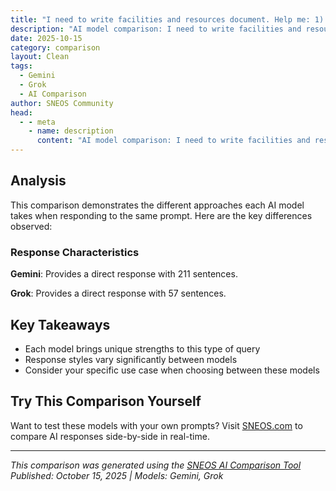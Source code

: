 ```yaml
---
title: "I need to write facilities and resources document. Help me: 1) List laboratory space and equipment available"
description: "AI model comparison: I need to write facilities and resources document. Help me: 1) List laboratory space and equipment a..."
date: 2025-10-15
category: comparison
layout: Clean
tags:
  - Gemini
  - Grok
  - AI Comparison
author: SNEOS Community
head:
  - - meta
    - name: description
      content: "AI model comparison: I need to write facilities and resources document. Help me: 1) List laboratory space and equipment available..."
---
```


<ChatComparison
  title="I need to write facilities and resources document. Help me: 1) List laboratory space and equipment available"
  prompt="I need to write facilities and resources document. Help me: 1) List laboratory space and equipment available"
  :responses='{"Gemini": "Okay, let\u0027s create a comprehensive list for your \u0022Facilities and Resources Document\u0022 focusing on laboratory space and equipment. This list is designed to be highly adaptable; you\u0027ll need to fill in specifics like quantities, models, and precise room sizes for your particular setup.\n\n---\n\n## 1. Laboratory Space and Equipment Available\n\nOur organization maintains state-of-the-art laboratory facilities, designed to support a wide range of scientific, research, and analytical activities. These facilities are meticulously maintained, routinely calibrated, and comply with all relevant safety and operational standards.\n\n### 1.1. Laboratory Space\n\nThe laboratory complex comprises dedicated areas tailored for specific functions, ensuring optimal working conditions, safety, and efficiency.\n\n*   **General Purpose Laboratories:**\n    *   **Description:** Multiple open-plan or modular lab benches equipped with standard utilities (power outlets, gas lines, vacuum, deionized water), overhead shelving, and ample workspace. Designed for general chemical preparations, sample processing, and basic experimental procedures.\n    *   **Size:** [e.g., x3 labs, each approximately 500 sq ft]\n    *   **Key Features:** Chemical resistant benchtops, multiple sinks, emergency showers/eyewash stations, general exhaust ventilation, basic laboratory lighting.\n\n*   **Specialized Laboratories:**\n    *   **Molecular Biology / Cell Culture Laboratory:**\n        *   **Description:** Dedicated cleanroom or semi-cleanroom environment for sensitive molecular biology techniques, cell line maintenance, and sterile procedures. Equipped with specialized ventilation and sterility controls.\n        *   **Size:** [e.g., 300 sq ft]\n        *   **Key Features:** Biological Safety Cabinets (BSC Class II A2), CO2 incubators, inverted microscopes, dedicated water bath, laminar flow hoods, separate gowning area (if applicable), controlled access.\n    *   **Analytical Chemistry Laboratory:**\n        *   **Description:** Designed for precise chemical analysis, separation, and quantification using advanced instrumentation.\n        *   **Size:** [e.g., 400 sq ft]\n        *   **Key Features:** Multiple fume hoods (walk-in and benchtop), specialized power requirements for instrumentation, solvent storage cabinets, advanced waste disposal systems.\n    *   **Microscopy / Imaging Suite:**\n        *   **Description:** A light-controlled environment optimized for high-resolution imaging and microscopy techniques, minimizing light contamination and vibration.\n        *   **Size:** [e.g., 200 sq ft]\n        *   **Key Features:** Vibration-dampening tables, low-light conditions, dedicated power circuits, environmental controls for temperature and humidity.\n    *   **Sample Preparation and Processing Laboratory:**\n        *   **Description:** Area dedicated to initial sample reception, preparation, extraction, and other pre-analytical procedures.\n        *   **Size:** [e.g., 250 sq ft]\n        *   **Key Features:** High-capacity sinks, ample bench space, vortexers, homogenizers, freeze-dryers, dedicated waste segregation.\n    *   **Cold Rooms / Walk-in Freezers:**\n        *   **Description:** Temperature-controlled rooms for bulk storage of reagents, samples, and temperature-sensitive materials.\n        *   **Size:** [e.g., 100 sq ft walk-in cold room (4\u00B0C), 75 sq ft walk-in freezer (-20\u00B0C)]\n        *   **Key Features:** Redundant cooling systems, alarm systems for temperature excursions, shelving for organized storage.\n\n*   **Support Areas:**\n    *   **Glassware Washing and Sterilization Room:**\n        *   **Description:** Equipped for the thorough cleaning, drying, and sterilization of laboratory glassware and instruments.\n        *   **Size:** [e.g., 150 sq ft]\n        *   **Key Features:** Industrial-grade glassware washers, drying ovens, autoclaves, deionized water systems.\n    *   **Reagent and Consumables Storage:**\n        *   **Description:** Designated areas for the organized storage of chemicals, solvents, and general lab consumables, adhering to safety regulations (e.g., flammables cabinets, acid/base cabinets).\n        *   **Size:** [e.g., 100 sq ft]\n        *   **Key Features:** Ventilated storage, safety showers/eyewash nearby, spill kits.\n    *   **Cryogenic Storage Facility:**\n        *   **Description:** Secure, temperature-controlled environment for long-term storage of biological samples in liquid nitrogen.\n        *   **Size:** [e.g., 80 sq ft]\n        *   **Key Features:** Liquid nitrogen freezers (vapor phase and liquid phase), automated filling systems, continuous monitoring, alarm systems.\n    *   **Data Analysis \u0026 Administrative Offices:**\n        *   **Description:** Non-laboratory spaces providing workstations for data processing, report writing, and administrative tasks.\n        *   **Size:** [e.g., Multiple offices and open-plan areas totaling 800 sq ft]\n        *   **Key Features:** High-speed internet, dedicated computational workstations, office furniture.\n    *   **Waste Management Area:**\n        *   **Description:** Designated and controlled area for the temporary segregation and storage of hazardous and non-hazardous laboratory waste prior to disposal.\n        *   **Size:** [e.g., 60 sq ft]\n        *   **Key Features:** Spill containment, appropriate signage, ventilation.\n\n### 1.2. Laboratory Equipment\n\nOur laboratories are equipped with a comprehensive suite of modern, well-maintained, and regularly calibrated instruments, enabling high-quality research and analysis.\n\n#### 1.2.1. General Laboratory Equipment\n\n*   **Centrifuges:**\n    *   Benchtop microcentrifuges (e.g., Eppendorf 5424 R, multiple units)\n    *   Refrigerated benchtop centrifuges (e.g., Thermo Scientific Sorvall Legend X1R, x2 units)\n    *   High-speed refrigerated centrifuges (e.g., Beckman Coulter Avanti JXN-26, x1 unit, with various rotors)\n    *   Low-speed floor centrifuges (e.g., Hermle Z366K, x1 unit)\n*   **Incubators:**\n    *   Standard laboratory incubators (e.g., Thermo Scientific Max Q 4000, x4 units)\n    *   Refrigerated incubators (e.g., VWR General Purpose, x2 units)\n    *   Shaking incubators (e.g., Infors HT Multitron Pro, x2 units)\n*   **Ovens:**\n    *   Drying ovens (e.g., Binder FD series, x3 units)\n    *   Vacuum ovens (e.g., Across International AccuTemp, x1 unit)\n    *   Muffle furnace (e.g., Thermo Scientific Thermolyne, x1 unit)\n*   **Water Baths:**\n    *   Assorted sizes and temperatures (e.g., Thermo Scientific Precision, x5 units)\n*   **Shakers \u0026 Mixers:**\n    *   Vortex mixers (e.g., Scientific Industries Vortex-Genie 2, multiple units)\n    *   Orbital shakers (e.g., Lab Companion SK-71, x3 units)\n    *   Roller mixers (e.g., Benchmark Scientific Roto-Mixer, x2 units)\n*   **pH Meters:**\n    *   Benchtop pH meters (e.g., Thermo Scientific Orion Versa Star, x3 units)\n    *   Handheld pH meters (e.g., Hanna Instruments HI9813-6, multiple units)\n*   **Balances:**\n    *   Analytical balances (e.g., Mettler Toledo MS series, 0.0001g precision, x3 units)\n    *   Precision balances (e.g., Sartorius Quintix series, 0.001g precision, x5 units)\n*   **Water Purification Systems:**\n    *   Deionized (DI) water systems (e.g., Millipore Milli-Q Advantage A10, x2 units)\n    *   Reverse Osmosis (RO) systems (e.g., EMD Millipore Elix, x1 unit)\n*   **Refrigerators \u0026 Freezers:**\n    *   Standard laboratory refrigerators (4\u00B0C, multiple units)\n    *   -20\u00B0C freezers (manual and auto defrost, multiple units)\n    *   -80\u00B0C ultra-low freezers (e.g., Thermo Scientific Forma, x4 units, with CO2 backup)\n*   **Safety Cabinets:**\n    *   Fume hoods (e.g., Labconco Protector, x8 units)\n    *   Class II Type A2 Biological Safety Cabinets (e.g., Thermo Scientific 1300 Series, x3 units)\n*   **Liquid Handling:**\n    *   Single and multichannel manual pipettes (various volumes, multiple sets)\n    *   Automated liquid handling systems (e.g., Hamilton Microlab STAR, x1 unit for high-throughput applications)\n    *   Peristaltic pumps (e.g., Cole-Parmer Masterflex, x2 units)\n*   **Hot Plates \u0026 Stirrers:**\n    *   Analog and digital hot plate stirrers (multiple units)\n*   **Sonicators:**\n    *   Ultrasonic baths (e.g., VWR Symphony, x2 units)\n    *   Probe sonicators (e.g., Qsonica Q700, x1 unit)\n*   **Autoclaves:**\n    *   Benchtop autoclaves (e.g., Tuttnauer EZ10, x1 unit)\n    *   Floor-standing research autoclaves (e.g., Priorclave QCS range, x1 unit)\n\n#### 1.2.2. Specialized Equipment\n\n*   **Molecular Biology \u0026 Biochemistry:**\n    *   **PCR Thermal Cyclers:** (e.g., Bio-Rad T100, x3 units; Applied Biosystems SimpliAmp, x2 units)\n    *   **Real-time PCR (qPCR) Systems:** (e.g., Applied Biosystems QuantStudio 3, x2 units)\n    *   **Gel Electrophoresis Systems:**\n        *   DNA/RNA horizontal gel boxes (e.g., Bio-Rad Sub-Cell GT, multiple units)\n        *   Protein vertical gel systems (e.g., Bio-Rad Mini-PROTEAN Tetra Cell, multiple units)\n        *   Power supplies (e.g., Bio-Rad PowerPac Basic, multiple units)\n    *   **Gel Documentation Systems:** (e.g., Bio-Rad ChemiDoc MP Imaging System, x1 unit, with UV transilluminator)\n    *   **Spectrophotometers:**\n        *   UV-Vis microvolume spectrophotometer (e.g., Thermo Scientific NanoDrop OneC, x1 unit)\n        *   Plate reader (absorbance, fluorescence, luminescence) (e.g., BioTek Synergy H1, x1 unit)\n    *   **Electroporation System:** (e.g., Bio-Rad Gene Pulser Xcell, x1 unit)\n    *   **Protein Purification Systems:** (e.g., GE Healthcare \u00C4KTA Pure, x1 unit for FPLC)\n    *   **Homogenizers:** (e.g., Bead Ruptor 24, x1 unit; TissueLyser II, x1 unit)\n\n*   **Analytical Chemistry:**\n    *   **High-Performance Liquid Chromatography (HPLC / UPLC) Systems:**\n        *   Agilent 1260 Infinity II HPLC (x2 units, with DAD, FLD, and RI detectors)\n        *   Waters ACQUITY UPLC H-Class (x1 unit, with PDA detector)\n    *   **Gas Chromatography (GC) Systems:**\n        *   Agilent 7890B GC (x1 unit, with FID and ECD detectors)\n    *   **Gas Chromatography-Mass Spectrometry (GC-MS) System:**\n        *   Agilent 7890B GC / 5977B MSD (x1 unit)\n    *   **Liquid Chromatography-Mass Spectrometry (LC-MS/MS) System:**\n        *   Sciex TripleTOF 5600\u002B (x1 unit)\n    *   **Fourier-Transform Infrared (FTIR) Spectrometer:** (e.g., Thermo Scientific Nicolet iS5, x1 unit)\n    *   **Atomic Absorption Spectrometer (AAS):** (e.g., Agilent AA Duo, x1 unit, with flame and graphite furnace)\n    *   **UV-Vis Spectrophotometers:** (e.g., Agilent Cary 60 UV-Vis, x2 units)\n    *   **Rotary Evaporators:** (e.g., Buchi Rotavapor R-300, x2 units)\n    *   **Automated Titrator:** (e.g., Metrohm Titrando, x1 unit)\n\n*   **Microscopy \u0026 Imaging:**\n    *   **Compound Light Microscopes:** (e.g., Olympus BX43, x3 units, with brightfield, phase contrast, and fluorescence capabilities)\n    *   **Inverted Microscopes:** (e.g., Leica DMi8, x2 units, for live-cell imaging, with environmental chamber)\n    *   **Stereo Microscopes:** (e.g., Zeiss Stemi 508, x2 units)\n    *   **Fluorescence Microscopes:** (e.g., Nikon Eclipse Ti2-E, x1 unit, with multiple filter sets and high-resolution camera)\n    *   **Confocal Laser Scanning Microscope (CLSM):** (e.g., Zeiss LSM 900 with Airyscan, x1 unit, for high-resolution 3D imaging)\n    *   **Image Analysis Workstations:**\n        *   High-performance computers with specialized software (e.g., ImageJ, Zen, Metamorph, Imaris, AutoQuant)\n    *   **Digital Cameras for Microscopy:** (e.g., Hamamatsu ORCA-Flash 4.0, QImaging Retiga R6)\n\n*   **Other Specialized Equipment (if applicable):**\n    *   **Flow Cytometer:** (e.g., BD FACSCalibur, x1 unit, for cell counting and sorting)\n    *   **Freeze Dryer / Lyophilizer:** (e.g., Labconco FreeZone 4.5 Liter, x1 unit)\n    *   **Particle Size Analyzer:** (e.g., Malvern Panalytical Mastersizer 3000, x1 unit)\n    *   **Viscometers / Rheometers:** (e.g., Brookfield DVNext, x1 unit)\n\n---\n\n### How to Tailor This Document for Your Specific Needs:\n\n1.  **Be Specific:** Replace bracketed placeholders \u0060[e.g., ...]\u0060 with your actual numbers, models, and sizes.\n2.  **Add Quantities:** For each equipment item, specify how many units you have.\n3.  **Include Manufacturer/Model:** This adds credibility and detail.\n4.  **Highlight Key Capabilities:** Briefly mention unique features or detector types for major instruments.\n5.  **Remove Irrelevant Sections:** If you don\u0027t have a specific type of lab or equipment (e.g., no GC-MS if you\u0027re a molecular biology lab), simply delete that section.\n6.  **Add Your Own Unique Resources:** Think about any specific software licenses, unique custom-built equipment, specialized animal facilities, or core facilities that might be relevant.\n7.  **Maintenance \u0026 Calibration:** Reinforce your commitment to maintaining equipment. You might add a sentence like: \u0022All critical equipment undergoes routine maintenance and calibration according to manufacturer specifications and internal SOPs, with records maintained for audit purposes.\u0022\n8.  **Safety \u0026 Compliance:** Briefly mention your adherence to safety standards (e.g., OSHA, GLP, ISO).\n9.  **Personnel Expertise:** While this list is for physical resources, a \u0022Facilities and Resources\u0022 document often benefits from a brief mention of the highly trained staff who operate and maintain these resources. (This can be a separate section if needed).\n\nThis comprehensive list should give you an excellent foundation for your Facilities and Resources Document!", "Grok": "### Facilities and Resources Document: Laboratory Space and Equipment\n\nBelow is a structured template to help you draft the \u0022Laboratory Space and Equipment\u0022 section of your facilities and resources document. I\u0027ve based this on common examples from academic, research, or industrial settings (e.g., a university biology lab or biotech facility). You can customize it with specifics from your organization. I\u0027ve organized it into subsections for clarity, including descriptions, capacities, and key features. If your context is different (e.g., chemistry, engineering), let me know for tailored adjustments.\n\n#### 1. Overview of Laboratory Space\n- **Total Available Space**: Approximately 5,000 square feet across three main laboratories, including wet labs, dry labs, and support areas. This includes biosafety level 2 (BSL-2) certified spaces for handling biological materials.\n- **Location and Accessibility**: Centralized in Building A, floors 2-3. 24/7 access for authorized personnel via keycard entry; wheelchair-accessible with dedicated HVAC systems for ventilation and fume extraction.\n- **Capacity**: Supports up to 20 simultaneous users, with modular workstations for collaborative projects. Includes storage for 500\u002B samples in temperature-controlled units.\n\n#### 2. Core Laboratory Equipment\nThis section lists major equipment categories, with brief descriptions of availability, capabilities, and maintenance notes. Quantities are indicative; update based on your inventory.\n\n- **Microscopy and Imaging**:\n  - Confocal Microscope (Zeiss LSM 880): 2 units; supports live-cell imaging, fluorescence, and 3D reconstruction. Resolution up to 20 nm; integrated software for data analysis.\n  - Stereo Microscope (Olympus SZX16): 4 units; for dissection and macro imaging, with digital cameras for documentation.\n  - Scanning Electron Microscope (SEM, Hitachi SU3500): 1 unit; high-vacuum mode for detailed surface analysis; sample prep station included.\n\n- **Centrifugation and Separation**:\n  - High-Speed Centrifuge (Beckman Coulter Avanti J-26 XP): 2 units; speeds up to 70,000 rpm for pelleting and density gradient separations.\n  - Ultracentrifuge (Beckman Optima XPN): 1 unit; for isolating subcellular components, with rotors for 50-500 mL volumes.\n  - Microcentrifuges (Eppendorf 5425 R): 6 units; refrigerated models for DNA/RNA prep, handling 1.5-2 mL tubes.\n\n- **Thermal and Incubation Equipment**:\n  - Incubators (Thermo Scientific Heracell VIOS): 4 units; CO2-controlled, 37\u00B0C for cell culture; capacity for 100\u002B flasks per unit.\n  - PCR Thermocyclers (Bio-Rad T100): 5 units; 96-well format for real-time qPCR; supports multiplexing for gene expression studies.\n  - Freezers and Refrigerators: -80\u00B0C ultra-low freezers (2 units, Thermo Scientific TSX series, 500L capacity each); -20\u00B0C freezers and 4\u00B0C refrigerators (8 units total) for sample storage with backup power.\n\n- **Spectroscopy and Analytical Tools**:\n  - UV-Vis Spectrophotometer (NanoDrop One): 3 units; for nucleic acid/protein quantification; microvolume sampling (1-2 \u00B5L).\n  - Fluorometer (Qubit 4): 2 units; accurate for low-concentration DNA/RNA measurements.\n  - Gel Electrophoresis Systems (Bio-Rad Mini-PROTEAN): 6 setups; includes power supplies and imaging stations for agarose/PAGE gels.\n\n- **Liquid Handling and Sterilization**:\n  - Autoclaves (Tuttnauer 3870ELV): 2 units; 85L chamber for sterilizing media and glassware; cycle times under 1 hour.\n  - Pipetting Stations: Multichannel pipettes (Gilson PIPETMAN) and electronic dispensers (10 units total); liquid handling robots (Tecan Freedom EVO) for high-throughput assays.\n  - Fume Hoods: 8 laminar flow hoods (Class II A2) for sterile work; connected to central exhaust system.\n\n- **General and Safety Equipment**:\n  - Biosafety Cabinets (Esco Airstream): 4 units; HEPA-filtered for BSL-2 work.\n  - Water Purification System (Milli-Q IQ 7000): Central unit providing ultrapure water (18 M\u03A9\u00B7cm resistivity) for all labs.\n  - Waste Management: Chemical waste autoclaves and biohazard incinerator access; PPE stations with gloves, goggles, and lab coats.\n\n#### 3. Support Resources and Maintenance\n- **Shared Instrumentation Core**: Access to advanced tools like flow cytometers and mass spectrometers via a reservation system (e.g., via LabArchives software).\n- **Maintenance and Training**: All equipment undergoes annual calibration by certified technicians. Mandatory safety training (e.g., OSHA-compliant) for new users; on-site IT support for data logging.\n- **Budget and Upgrades**: Annual allocation of $50,000 for maintenance; recent upgrades include energy-efficient LED lighting and IoT monitoring for temperature alerts.\n\nThis template provides a comprehensive starting point. It ensures the document is professional, easy to read, and highlights value (e.g., how equipment supports research goals). If you provide more details about your field (e.g., physics vs. biology) or specific equipment, I can expand or refine this list. What\u0027s next\u2014Section 2 on something like computing resources?"}' published-date="{DateTime.UtcNow:HH:mm}"
/>

## Analysis

This comparison demonstrates the different approaches each AI model takes when responding to the same prompt. Here are the key differences observed:

### Response Characteristics

**Gemini**: Provides a direct response with 211 sentences. 

**Grok**: Provides a direct response with 57 sentences. 

## Key Takeaways

- Each model brings unique strengths to this type of query
- Response styles vary significantly between models
- Consider your specific use case when choosing between these models

## Try This Comparison Yourself

Want to test these models with your own prompts? Visit [SNEOS.com](https://sneos.com) to compare AI responses side-by-side in real-time.

---

*This comparison was generated using the [SNEOS AI Comparison Tool](https://sneos.com)*
*Published: October 15, 2025 | Models: Gemini, Grok*
